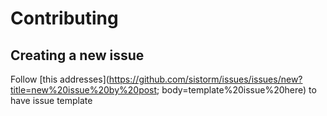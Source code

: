 # Contributing

## Creating a new issue

Follow [this addresses](https://github.com/sistorm/issues/issues/new?title=new%20issue%20by%20post;
body=template%20issue%20here) to have issue template
